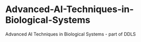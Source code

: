 # Advanced-AI-Techniques-in-Biological-Systems
Advanced AI Techniques in Biological Systems - part of DDLS
